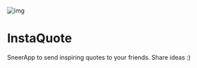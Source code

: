 ![img](https://lh3.googleusercontent.com/v8CZLR7kEu1JSM7C0S6Gv1NizBFKdXDogKoTI7SsdxV9F71-pyEOmXYelmr6faVwSsg=h128)

# InstaQuote
SneerApp to send inspiring quotes to your friends. Share ideas :)

